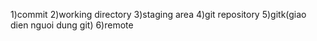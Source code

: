 
1)commit
2)working directory
3)staging area
4)git repository
5)gitk(giao dien nguoi dung git)
6)remote